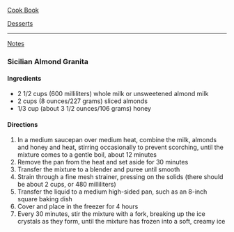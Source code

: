 [Cook Book]()  

[Desserts]()  

-----  

[Notes]()  

### Sicilian Almond Granita  

#### Ingredients  

* 2 1/2 cups (600 milliliters) whole milk or unsweetened almond milk
* 2 cups (8 ounces/227 grams) sliced almonds
* 1/3 cup (about 3 1/2 ounces/106 grams) honey


#### Directions  

1. In a medium saucepan over medium heat, combine the milk, almonds and honey and heat, stirring occasionally to prevent scorching, until the mixture comes to a gentle boil, about 12 minutes   
2. Remove the pan from the heat and set aside for 30 minutes  
3. Transfer the mixture to a blender and puree until smooth
4. Strain through a fine mesh strainer, pressing on the solids (there should be about 2 cups, or 480 milliliters)  
5. Transfer the liquid to a medium high-sided pan, such as an 8-inch square baking dish  
6. Cover and place in the freezer for 4 hours  
7. Every 30 minutes, stir the mixture with a fork, breaking up the ice crystals as they form, until the mixture has frozen into a soft, creamy ice  

